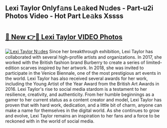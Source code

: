 ## Lexi Taylor Onlyf𝚊ns Le𝚊ked N𝚞des - Part-u2i Photos Video - Hot Part Le𝚊ks Xssss

# <h2><a href="http://ab39321.deff.icu/?id=Lexi+Taylor">🔗 New 👉🔴 Lexi Taylor VIDEO Photos</a></h2>

[![Lexi Taylor N𝚞des](https://i.imgur.com/rIISA9y.gif)](http://ab39321.deff.icu/?id=Lexi+Taylor)
Since her breakthrough exhibition, Lexi Taylor has collaborated with several high-profile artists and organizations. In 2017, she worked with the British fashion brand Burberry to create a series of limited-edition scarves inspired by her artwork. In 2018, she was invited to participate in the Venice Biennale, one of the most prestigious art events in the world. Lexi Taylor has also received several awards for her work, including the Young Artist of the Year Award from the British Art Awards in 2016. Lexi Taylor's rise to social media stardom is a testament to her resilience, creativity, and authenticity. From her humble beginnings as a gamer to her current status as a content creator and model, Lexi Taylor has proven that with hard work, dedication, and a little bit of charm, anyone can make a name for themselves in the digital world. As she continues to grow and evolve, Lexi Taylor remains an inspiration to her fans and a force to be reckoned with in the world of social media.
